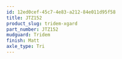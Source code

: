 ```yaml
---
id: 12ed0cef-45c7-4e83-a212-84e011d95f58
title: JTZ152
product_slug: tridem-xgard
part_number: JTZ152
mudguard: Tridem
finish: Matt
axle_type: Tri
---
```

